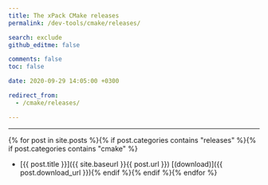 ```yaml
---
title: The xPack CMake releases
permalink: /dev-tools/cmake/releases/

search: exclude
github_editme: false

comments: false
toc: false

date: 2020-09-29 14:05:00 +0300

redirect_from:
  - /cmake/releases/

---
```


___
{% for post in site.posts %}{% if post.categories contains "releases" %}{% if post.categories contains "cmake" %}
* [{{ post.title }}]({{ site.baseurl }}{{ post.url }}) [(download)]({{ post.download_url }}){% endif %}{% endif %}{% endfor %}
